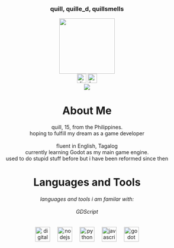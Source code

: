 <!-- Thank you to https://profile-readme-generator.com ! -->
<!-- They rock -->

<h3 align="center">quill, quille_d, quillsmells</h3>

<div align="center">
  <img height="150" src="https://avatars.githubusercontent.com/u/65501694?s=400&u=a977e89e60dfe420258137dca4ad3c9267932385&v=4"  />
</div>

<div align="center">
  <img src="https://img.shields.io/static/v1?message=quille_d&logo=discord&label=&color=7289DA&logoColor=white&labelColor=&style=for-the-badge" height="25" alt="discord logo"  />
  <a href="https://ko-fi.com/quilled" target="_blank">
    <img src="https://img.shields.io/static/v1?message=Ko-fi&logo=ko-fi&label=&color=F16061&logoColor=white&labelColor=&style=for-the-badge" height="25" alt="ko-fi logo"  />
  </a>
</div>

<div align="center">
  <img src="https://visitor-badge.laobi.icu/badge?page_id=quilledsmells.quilledsmells&"  />
</div>

<h1 align="center">About Me</h1>

<p align="center">quill, 15, from the Philippines.<br>hoping to fulfill my dream as a game developer<br><br>fluent in English, Tagalog<br>currently learning Godot as my main game engine.<br>used to do stupid stuff before but i have been reformed since then</p>
<h1 align="center">Languages and Tools</h1>

<h6 align="center">languages and tools i am familar with:<br><br>GDScript</h6>

<div align="center">
  <img src="https://cdn.jsdelivr.net/gh/devicons/devicon/icons/digitalocean/digitalocean-original.svg" height="40" alt="digitalocean logo"  />
  <img width="12" />
  <img src="https://cdn.jsdelivr.net/gh/devicons/devicon/icons/nodejs/nodejs-original.svg" height="40" alt="nodejs logo"  />
  <img width="12" />
  <img src="https://cdn.jsdelivr.net/gh/devicons/devicon/icons/python/python-original.svg" height="40" alt="python logo"  />
  <img width="12" />
  <img src="https://cdn.jsdelivr.net/gh/devicons/devicon/icons/javascript/javascript-original.svg" height="40" alt="javascript logo"  />
  <img width="12" />
  <img src="https://cdn.jsdelivr.net/gh/devicons/devicon/icons/godot/godot-original.svg" height="40" alt="godot logo"  />
</div>
